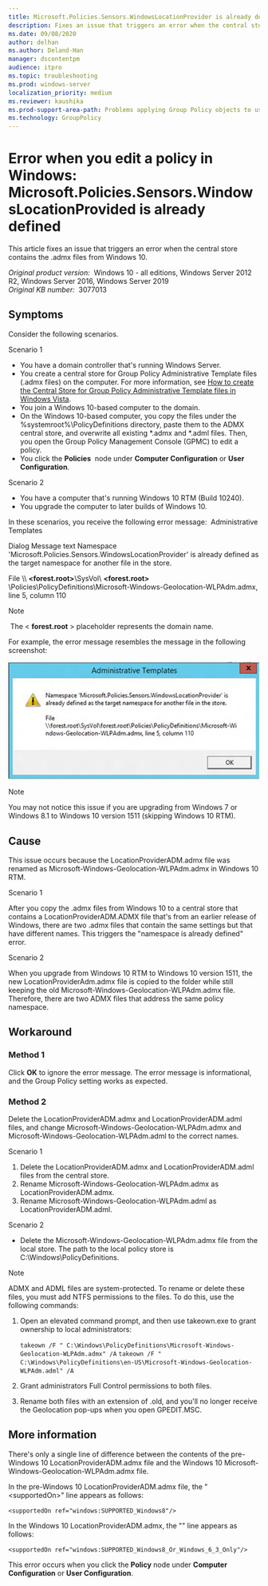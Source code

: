 ```yaml
---
title: Microsoft.Policies.Sensors.WindowsLocationProvider is already defined error when you edit a policy in Windows
description: Fixes an issue that triggers an error when the central store contains the .admx files from Windows 10.
ms.date: 09/08/2020
author: delhan
ms.author: Deland-Han
manager: dscontentpm
audience: itpro
ms.topic: troubleshooting
ms.prod: windows-server
localization_priority: medium
ms.reviewer: kaushika
ms.prod-support-area-path: Problems applying Group Policy objects to users or computers
ms.technology: GroupPolicy
---
```

# Error when you edit a policy in Windows: Microsoft.Policies.Sensors.WindowsLocationProvided is already defined

This article fixes an issue that triggers an error when the central store contains the .admx files from Windows 10.

_Original product version:_ &nbsp;Windows 10 - all editions, Windows Server 2012 R2, Windows Server 2016, Windows Server 2019  
_Original KB number:_ &nbsp;3077013

## Symptoms

Consider the following scenarios.

Scenario 1 
- You have a domain controller that's running Windows Server.
- You create a central store for Group Policy Administrative Template files (.admx files) on the computer. For more information, see [How to create the Central Store for Group Policy Administrative Template files in Windows Vista](https://support.microsoft.com/help/929841).
- You join a Windows 10-based computer to the domain.
- On the Windows 10-based computer, you copy the files under the %systemroot%\PolicyDefinitions directory, paste them to the ADMX central store, and overwrite all existing *.admx and *.adml files. Then, you open the Group Policy Management Console (GPMC) to edit a policy.
- You click the **Policies**  node under **Computer Configuration** or **User Configuration**.

Scenario 2 
- You have a computer that's running Windows 10 RTM (Build 10240).
- You upgrade the computer to later builds of Windows 10.

In these scenarios, you receive the following error message:
 Administrative Templates

Dialog Message text
Namespace 'Microsoft.Policies.Sensors.WindowsLocationProvider' is already defined as the target namespace for another file in the store.

File
\\\ **<forest.root>**\SysVol\ **\<forest.root>** \Policies\PolicyDefinitions\Microsoft-Windows-Geolocation-WLPAdm.admx, line 5, column 110

> [!NOTE]
>  The < **forest.root** > placeholder represents the domain name.

For example, the error message resembles the message in the following screenshot:

![example](./media/microsoft-policies-sensors-windowslocationprovider-defined/namespace-already-defined-error.png)

> [!NOTE]
> You may not notice this issue if you are upgrading from Windows 7 or Windows 8.1 to Windows 10 version 1511 (skipping Windows 10 RTM).

## Cause

This issue occurs because the LocationProviderADM.admx file was renamed as Microsoft-Windows-Geolocation-WLPAdm.admx in Windows 10 RTM.

Scenario 1 

After you copy the .admx files from Windows 10 to a central store that contains a LocationProviderADM.ADMX file that's from an earlier release of Windows, there are two .admx files that contain the same settings but that have different names. This triggers the "namespace is already defined" error.

Scenario 2 

When you upgrade from Windows 10 RTM to Windows 10 version 1511, the new LocationProviderAdm.admx file is copied to the folder while still keeping the old Microsoft-Windows-Geolocation-WLPAdm.admx file. Therefore, there are two ADMX files that address the same policy namespace.

## Workaround

### Method 1

Click **OK**  to ignore the error message. The error message is informational, and the Group Policy setting works as expected.

### Method 2

Delete the LocationProviderADM.admx and LocationProviderADM.adml files, and change Microsoft-Windows-Geolocation-WLPAdm.admx and Microsoft-Windows-Geolocation-WLPAdm.adml to the correct names.

Scenario 1 
1. Delete the LocationProviderADM.admx and LocationProviderADM.adml files from the central store.
2. Rename Microsoft-Windows-Geolocation-WLPAdm.admx as LocationProviderADM.admx.
3. Rename Microsoft-Windows-Geolocation-WLPAdm.adml as LocationProviderADM.adml. 

Scenario 2 

- Delete the Microsoft-Windows-Geolocation-WLPAdm.admx file from the local store. The path to the local policy store is C:\Windows\PolicyDefinitions.
> [!NOTE]
>  ADMX and ADML files are system-protected. To rename or delete these files, you must add NTFS permissions to the files. To do this, use the following commands:
1. Open an elevated command prompt, and then use takeown.exe to grant ownership to local administrators:

    `takeown /F " C:\Windows\PolicyDefinitions\Microsoft-Windows-Geolocation-WLPAdm.admx" /A`
    `takeown /F " C:\Windows\PolicyDefinitions\en-US\Microsoft-Windows-Geolocation-WLPAdm.adml" /A`

2. Grant administrators Full Control permissions to both files.
3. Rename both files with an extension of .old, and you'll no longer receive the Geolocation pop-ups when you open GPEDIT.MSC.

## More information

There's only a single line of difference between the contents of the pre-Windows 10 LocationProviderADM.admx file and the Windows 10 Microsoft-Windows-Geolocation-WLPAdm.admx file.

In the pre-Windows 10 LocationProviderADM.admx file, the "\<supportedOn>" line appears as follows:

```console
<supportedOn ref="windows:SUPPORTED_Windows8"/>
```

In the Windows 10 LocationProviderADM.admx, the "<supportedOn>" line appears as follows:
```console
<supportedOn ref="windows:SUPPORTED_Windows8_Or_Windows_6_3_Only"/>
```

This error occurs when you click the **Policy**  node under **Computer Configuration** or **User Configuration**.
